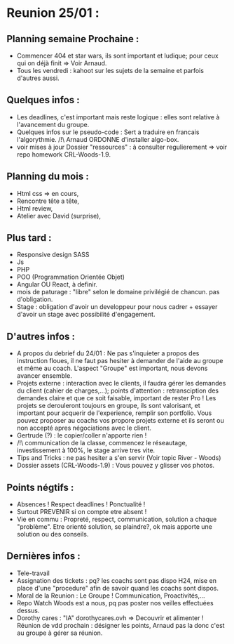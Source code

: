 # Reunion 25/01 : 

## Planning semaine Prochaine : 
* Commencer 404 et star wars, ils sont important et ludique; pour ceux qui on déjà finit => Voir Arnaud.
* Tous les vendredi : kahoot sur les sujets de la semaine et parfois d'autres aussi.

## Quelques infos :

* Les deadlines, c'est important mais reste logique : elles sont relative à l'avancement du groupe.
* Quelques infos sur le pseudo-code : Sert a traduire en francais l'algorythmie. /!\ Arnaud ORDONNE d'installer algo-box.
* voir mises à jour Dossier "ressources" : à consulter regulierement => voir repo homework CRL-Woods-1.9.

## Planning du mois :
* Html css => en cours,
* Rencontre tête a tête,
* Html review,
* Atelier avec David (surprise), 

## Plus tard :
* Responsive design SASS
* Js
* PHP
* POO (Programmation Orientée Objet) 
* Angular OU React, à definir.
* mois de paturage : "libre" selon le domaine privilégié de chancun. pas d'obligation.
* Stage : obligation d'avoir un developpeur pour nous cadrer + essayer d'avoir un stage avec possibilité d'engagement.

## D'autres infos :
* A propos du debrief du 24/01 : Ne pas s'inquieter a propos des instruction floues, il ne faut pas hesiter à demander de l'aide au groupe et même au coach. L'aspect "Groupe" est important, nous devons avancer ensemble.
* Projets externe : interaction avec le clients, il faudra gérer les demandes du client (cahier de charges,...); points d'attention : retransciption des demandes claire et que  ce soit faisable, important de rester Pro !
Les projets se derouleront toujours en groupe, ils sont valorisant, et important pour acquerir de l'experience, remplir son portfolio.
Vous pouvez proposer au coachs vos propore projets externe et ils seront ou non accepté apres négociations avec le client.
* Gertrude (?) : le copier/coller n'apporte rien !
* /!\ communication de la classe, commencez le réseautage, investissement à 100%, le stage arrive tres vite.
* Tips and Tricks : ne pas hesiter a s'en servir (Voir topic River - Woods)
* Dossier assets (CRL-Woods-1.9) : Vous pouvez y glisser vos photos.

## Points négtifs :
* Absences ! Respect deadlines ! Ponctualité !
* Surtout PREVENIR si on compte etre absent !
* Vie en commu : Propreté, respect, communication, solution  a chaque "problème". Etre orienté solution, se plaindre?, ok mais apporte une solution ou des conseils.

## Dernières infos :
* Tele-travail
* Assignation des tickets : pq? les coachs sont pas dispo H24, mise en place d'une "procedure" afin de savoir quand les coachs sont dispos.
* Moral de la Reunion : Le Groupe ! Communication, Proactivités,...
* Repo Watch Woods est a nous, pq pas poster nos veilles effectuées dessus.
* Dorothy cares : "IA" dorothycares.ovh => Decouvrir et alimenter ! 
Réunion de vdd prochain : désigner les points, Arnaud pas la donc c'est au groupe à gérer sa réunion.
